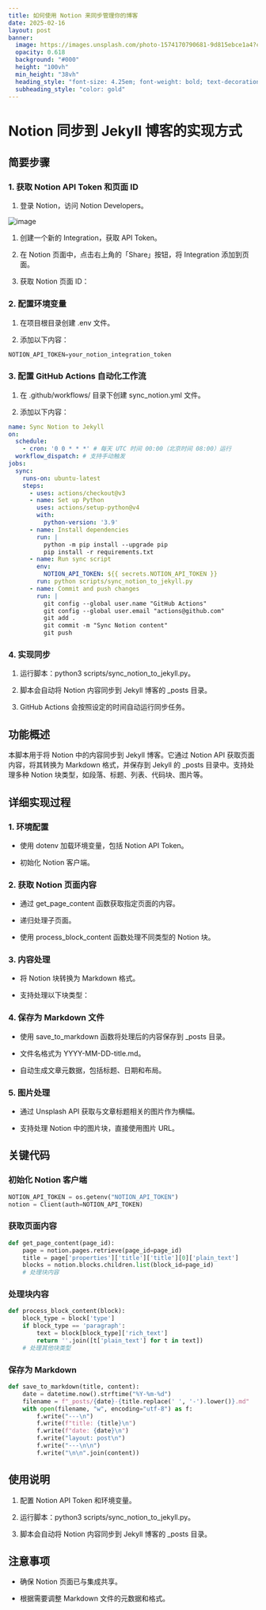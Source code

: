 ```yaml
---
title: 如何使用 Notion 来同步管理你的博客
date: 2025-02-16
layout: post
banner:
  image: https://images.unsplash.com/photo-1574170790681-9d815ebce1a4?crop=entropy&cs=tinysrgb&fit=max&fm=jpg&ixid=M3w2OTIwMzJ8MHwxfHJhbmRvbXx8fHx8fHx8fDE3Mzk2Njk5MTB8&ixlib=rb-4.0.3&q=80&w=1080
  opacity: 0.618
  background: "#000"
  height: "100vh"
  min_height: "38vh"
  heading_style: "font-size: 4.25em; font-weight: bold; text-decoration: underline"
  subheading_style: "color: gold"
---
```


# Notion 同步到 Jekyll 博客的实现方式

## 简要步骤

### 1. 获取 Notion API Token 和页面 ID

1. 登录 Notion，访问 Notion Developers。

![image](https://prod-files-secure.s3.us-west-2.amazonaws.com/a7a0cc5a-89b9-4cda-8686-1fba0ca52f40/d19c1afe-dea5-4312-9333-786b0ba83054/image.png?X-Amz-Algorithm=AWS4-HMAC-SHA256&X-Amz-Content-Sha256=UNSIGNED-PAYLOAD&X-Amz-Credential=ASIAZI2LB466V66H2FYW%2F20250216%2Fus-west-2%2Fs3%2Faws4_request&X-Amz-Date=20250216T013829Z&X-Amz-Expires=3600&X-Amz-Security-Token=IQoJb3JpZ2luX2VjECkaCXVzLXdlc3QtMiJHMEUCIGxU%2BO1dFoB75AA8ZKYBl2rUZHkmwb9aL8YELojU%2BBw6AiEA5KwuK6S%2F36BSE9S04lmMO%2F3RtLd2fbgqOkWYj%2BU%2B9ycq%2FwMIUhAAGgw2Mzc0MjMxODM4MDUiDIWmMYqQ4q5j3TCpySrcA6700OD%2BhCcc4zr4MCM4RhAGSDSNMxNzm3kZBwCvUQXc%2FdSyAC8r3VGZbHpfnitqTqUWPOlg5zlZnRoE89xbRx%2FmAKC9Igldtq%2B0KfHEbMA3VddQlwFeJkf5TD7%2Fq%2Bhk5KKLTw%2FvhekhUcRsLSlQhDRb5X66EhcEiBUEePxuGdPHyZr5MH96KULdigM3yL9ijP5ZLCKWvo04tR4nAZcF7I5RWHLJiOH0TO1mPiaZKIEKI2FAv0HI5yQboOUbKd3ma9SayQOMMI6ygDnsxrVafnrQIQg6KwiC%2Bz%2BuYiKmYWRrEkccpJZruG2Qt61Kl2SfZPKQdvI3fq920CxlkLO9eE7Y%2FKPCUQ8nVRQs%2BvuoUfMdGdLBVfTZtL0uRt3%2BSFNins7dcSwVT0LPFKzGieCOnFo9DzqznQij6Vv1BZH9kU6X0pGFtA8HDr3kV6%2BCS3r9L4juZFpPFv2tCHqQ2O9nzhdc3AgCSziHSV3mypBiBNJs6owqxXI5g959kgElr09bS9hSd8kbPOK5tI4UbkZFvAWxc3HyqmqtkFAc1ZVAgFZFbq3z%2F8LMA3bSzLW%2FxbRKvawXE6mTw4b8XEHj5O2inmbupGZJ89f4Ni6sTPu9wHcr70eo4dX1fB0LGOpxMOXlxL0GOqUBw5B4suVi6KEPRWeFhhE0kKbMyTCNYxJJHYlmno39wmMmxxl%2FDKhaXWbYUiJJMOukBxRTskIjNy7d2Xmyev7KRoKnV9gJfEpAfYzLKdBt7yQnwUPouWHB7GCNlR%2B1bClk%2Fc2qm3hJIJVi0v04kBqOvVPyT6odSB873t%2BrjSsev7famaTBxfOFDtbF3YKa7kWDcr1vgaESpsXRvz8SGuhaDbZ1iPTH&X-Amz-Signature=1ec5a1e3c868555ddbe4afcbe5dca7a0fa9c35bc09b6c43b10b53acff42dd5f1&X-Amz-SignedHeaders=host&x-id=GetObject)

1. 创建一个新的 Integration，获取 API Token。

1. 在 Notion 页面中，点击右上角的「Share」按钮，将 Integration 添加到页面。

1. 获取 Notion 页面 ID：


### 2. 配置环境变量

1. 在项目根目录创建 .env 文件。

1. 添加以下内容：

```javascript
NOTION_API_TOKEN=your_notion_integration_token
```

### 3. 配置 GitHub Actions 自动化工作流

1. 在 .github/workflows/ 目录下创建 sync_notion.yml 文件。

1. 添加以下内容：

```yaml
name: Sync Notion to Jekyll
on:
  schedule:
    - cron: '0 0 * * *' # 每天 UTC 时间 00:00（北京时间 08:00）运行
  workflow_dispatch: # 支持手动触发
jobs:
  sync:
    runs-on: ubuntu-latest
    steps:
      - uses: actions/checkout@v3
      - name: Set up Python
        uses: actions/setup-python@v4
        with:
          python-version: '3.9'
      - name: Install dependencies
        run: |
          python -m pip install --upgrade pip
          pip install -r requirements.txt
      - name: Run sync script
        env:
          NOTION_API_TOKEN: ${{ secrets.NOTION_API_TOKEN }}
        run: python scripts/sync_notion_to_jekyll.py
      - name: Commit and push changes
        run: |
          git config --global user.name "GitHub Actions"
          git config --global user.email "actions@github.com"
          git add .
          git commit -m "Sync Notion content"
          git push
```

### 4. 实现同步

1. 运行脚本：python3 scripts/sync_notion_to_jekyll.py。

1. 脚本会自动将 Notion 内容同步到 Jekyll 博客的 _posts 目录。

1. GitHub Actions 会按照设定的时间自动运行同步任务。

## 功能概述

本脚本用于将 Notion 中的内容同步到 Jekyll 博客。它通过 Notion API 获取页面内容，将其转换为 Markdown 格式，并保存到 Jekyll 的 _posts 目录中。支持处理多种 Notion 块类型，如段落、标题、列表、代码块、图片等。

## 详细实现过程

### 1. 环境配置

- 使用 dotenv 加载环境变量，包括 Notion API Token。

- 初始化 Notion 客户端。

### 2. 获取 Notion 页面内容

- 通过 get_page_content 函数获取指定页面的内容。

- 递归处理子页面。

- 使用 process_block_content 函数处理不同类型的 Notion 块。

### 3. 内容处理

- 将 Notion 块转换为 Markdown 格式。

- 支持处理以下块类型：


### 4. 保存为 Markdown 文件

- 使用 save_to_markdown 函数将处理后的内容保存到 _posts 目录。

- 文件名格式为 YYYY-MM-DD-title.md。

- 自动生成文章元数据，包括标题、日期和布局。

### 5. 图片处理

- 通过 Unsplash API 获取与文章标题相关的图片作为横幅。

- 支持处理 Notion 中的图片块，直接使用图片 URL。

## 关键代码

### 初始化 Notion 客户端

```python
NOTION_API_TOKEN = os.getenv("NOTION_API_TOKEN")
notion = Client(auth=NOTION_API_TOKEN)
```

### 获取页面内容

```python
def get_page_content(page_id):
    page = notion.pages.retrieve(page_id=page_id)
    title = page['properties']['title']['title'][0]['plain_text']
    blocks = notion.blocks.children.list(block_id=page_id)
    # 处理块内容
```

### 处理块内容

```python
def process_block_content(block):
    block_type = block['type']
    if block_type == 'paragraph':
        text = block[block_type]['rich_text']
        return ''.join([t['plain_text'] for t in text])
    # 处理其他块类型
```

### 保存为 Markdown

```python
def save_to_markdown(title, content):
    date = datetime.now().strftime("%Y-%m-%d")
    filename = f"_posts/{date}-{title.replace(' ', '-').lower()}.md"
    with open(filename, "w", encoding="utf-8") as f:
        f.write("---\n")
        f.write(f"title: {title}\n")
        f.write(f"date: {date}\n")
        f.write("layout: post\n")
        f.write("---\n\n")
        f.write("\n\n".join(content))
```

## 使用说明

1. 配置 Notion API Token 和环境变量。

1. 运行脚本：python3 scripts/sync_notion_to_jekyll.py。

1. 脚本会自动将 Notion 内容同步到 Jekyll 博客的 _posts 目录。

## 注意事项

- 确保 Notion 页面已与集成共享。

- 根据需要调整 Markdown 文件的元数据和格式。